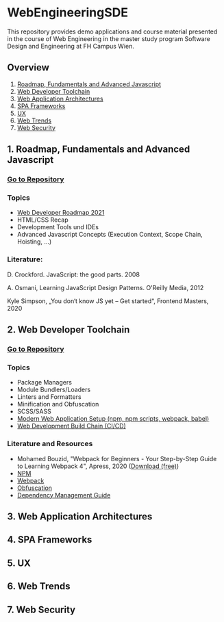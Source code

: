 # WebEngineeringSDE
This repository provides demo applications and course material presented in the course of Web Engineering in the master study program Software Design and Engineering at FH Campus Wien.

## Overview
1. [Roadmap, Fundamentals and Advanced Javascript](#fundamentals)
2. [Web Developer Toolchain](#toolchain)
3. [Web Application Architectures](#architectures)
4. [SPA Frameworks](#frameworks)
5. [UX](#ux)
6. [Web Trends](#trends)
7. [Web Security](#security)

## <a name="fundamentals">1. Roadmap, Fundamentals and Advanced Javascript</a>
### [Go to Repository](https://github.com/leonardo1710/WebEngineeringSDE/tree/main/1RoadmapAndFundamentals)

### Topics
* [Web Developer Roadmap 2021](https://github.com/kamranahmedse/developer-roadmap)
* HTML/CSS Recap
* Development Tools und IDEs
* Advanced Javascript Concepts (Execution Context, Scope Chain, Hoisting, ...)

### Literature:
D. Crockford. JavaScript: the good parts. 2008

A. Osmani, Learning JavaScript Design Patterns. O'Reilly Media, 2012

Kyle Simpson, „You don‘t know JS yet – Get started“, Frontend Masters, 2020


## <a toolchain="toolchain">2. Web Developer Toolchain</a>
### [Go to Repository](https://github.com/leonardo1710/WebEngineeringSDE/tree/main/2WebDeveloperToolchain)

### Topics
* Package Managers
* Module Bundlers/Loaders
* Linters and Formatters
* Minification and Obfuscation
* SCSS/SASS
* [Modern Web Application Setup (npm, npm scripts, webpack, babel)]() 
* [Web Development Build Chain (CI/CD)]()

### Literature and Resources
<ul>
    <li>Mohamed Bouzid, "Webpack for Beginners - Your Step-by-Step Guide to Learning Webpack 4", Apress, 2020 (<a href="https://link.springer.com/content/pdf/10.1007/978-1-4842-5896-5.pdf">Download (free)</a>)</li>
    <li><a href="https://www.npmjs.com/">NPM</a></li>
    <li><a href="https://webpack.js.org/">Webpack</a></li>
    <li><a href="https://medium.com/weekly-webtips/code-obfuscation-in-javascript-8c58757ec30b">Obfuscation</a></li>
    <li><a href="https://webdesign.tutsplus.com/tutorials/a-guide-to-dependency-management-in-front-end-development--cms-33963">Dependency Management Guide</a></li>
</ul>

## <a toolchain="architectures">3. Web Application Architectures</a>

## <a toolchain="frameworks">4. SPA Frameworks</a>

## <a toolchain="ux">5. UX</a>

## <a toolchain="trends">6. Web Trends</a>

## <a toolchain="security">7. Web Security</a>
